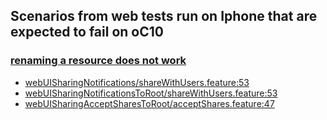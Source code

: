 ## Scenarios from web tests run on Iphone that are expected to fail on oC10

### [renaming a resource does not work](https://github.com/owncloud/ocis-reva/issues/14)
-   [webUISharingNotifications/shareWithUsers.feature:53](https://github.com/owncloud/web/blob/master/tests/acceptance/features/webUISharingNotifications/shareWithUsers.feature#L53)
-   [webUISharingNotificationsToRoot/shareWithUsers.feature:53](https://github.com/owncloud/web/blob/master/tests/acceptance/features/webUISharingNotificationsToRoot/shareWithUsers.feature:#L53)
-   [webUISharingAcceptSharesToRoot/acceptShares.feature:47](https://github.com/owncloud/web/blob/master/tests/acceptance/features/webUISharingAcceptSharesToRoot/acceptShares.feature:#L47)
